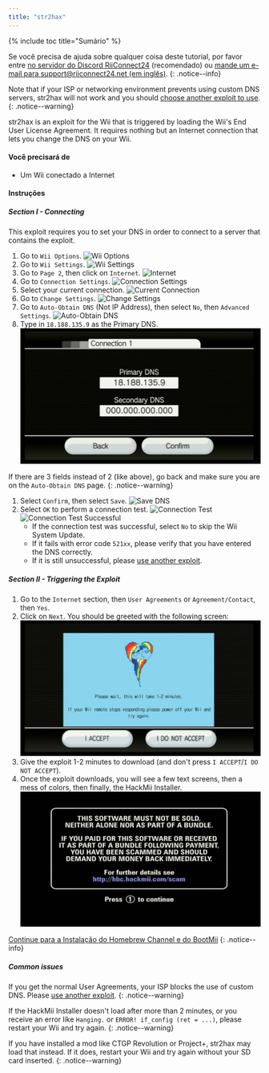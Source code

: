 ```yaml
---
title: "str2hax"
---
```


{% include toc title="Sumário" %}

Se você precisa de ajuda sobre qualquer coisa deste tutorial, por favor entre [no servidor do Discord RiiConnect24](https://discord.gg/rc24) (recomendado) ou [mande um e-mail para support@riiconnect24.net (em inglês)](mailto:support@riiconnect24.net).
{: .notice--info}

Note that if your ISP or networking environment prevents using custom DNS servers, str2hax will not work and you should [choose another exploit to use](get-started).
{: .notice--warning}

str2hax is an exploit for the Wii that is triggered by loading the Wii's End User License Agreement. It requires nothing but an Internet connection that lets you change the DNS on your Wii.

#### Você precisará de

* Um Wii conectado a Internet

#### Instruções

##### Section I - Connecting

This exploit requires you to set your DNS in order to connect to a server that contains the exploit.

1. Go to `Wii Options`. ![Wii Options](/images/RiiConnect24/Internet_1.png)
1. Go to `Wii Settings`. ![Wii Settings](/images/RiiConnect24/Internet_2.png)
1. Go to `Page 2`, then click on `Internet`. ![Internet](/images/RiiConnect24/Internet_3.png)
1. Go to `Connection Settings`. ![Connection Settings](/images/RiiConnect24/Internet_4.png)
1. Select your current connection. ![Current Connection](/images/RiiConnect24/Internet_5.png)
1. Go to `Change Settings`. ![Change Settings](/images/RiiConnect24/Internet_6.png)
1. Go to `Auto-Obtain DNS` (Not IP Address), then select `No`, then `Advanced Settings`. ![Auto-Obtain DNS](/images/RiiConnect24/Internet_7.png)
1. Type in `18.188.135.9` as the Primary DNS. ![str2hax DNS](/images/str2hax/dns.png)

If there are 3 fields instead of 2 (like above), go back and make sure you are on the `Auto-Obtain DNS` page.
{: .notice--warning}

1. Select `Confirm`, then select `Save`. ![Save DNS](/images/RiiConnect24/Internet_10.png)
1. Select `OK` to perform a connection test. ![Connection Test](/images/RiiConnect24/Internet_11.png) ![Connection Test Successful](/images/RiiConnect24/Internet_12.png)
   - If the connection test was successful, select `No` to skip the Wii System Update.
   - If it fails with error code `521xx`, please verify that you have entered the DNS correctly.
   - If it is still unsuccessful, please [use another exploit](get-started).

##### Section II - Triggering the Exploit

1. Go to the `Internet` section, then `User Agreements` or `Agreement/Contact`, then `Yes`.
1. Click on `Next`. You should be greeted with the following screen: ![str2hax EULA page](/images/str2hax/EULA.png)
1. Give the exploit 1-2 minutes to download (and don't press `I ACCEPT`/`I DO NOT ACCEPT`).
1. Once the exploit downloads, you will see a few text screens, then a mess of colors, then finally, the HackMii Installer. ![HackMii Installer scam screen](/images/hackmii/scam.png)

[Continue para a Instalação do Homebrew Channel e do BootMii](hbc)
{: .notice--info}

##### Common issues

If you get the normal User Agreements, your ISP blocks the use of custom DNS. Please [use another exploit](get-started).
{: .notice--warning}

If the HackMii Installer doesn't load after more than 2 minutes, or you receive an error like `Hanging.` or `ERROR! if_config (ret = ...)`, please restart your Wii and try again.
{: .notice--warning}

If you have installed a mod like CTGP Revolution or Project+, str2hax may load that instead. If it does, restart your Wii and try again without your SD card inserted.
{: .notice--warning}
